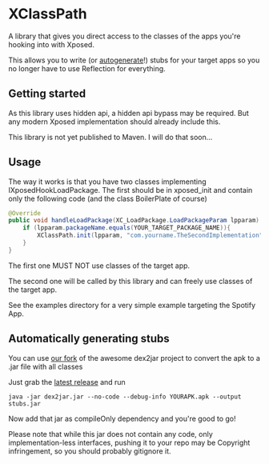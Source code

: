 # XClassPath

A library that gives you direct access to the classes of the apps you're hooking into with Xposed.

This allows you to write (or [autogenerate](#automatically-generating-stubs)!) stubs for your target apps so you no longer have to use Reflection for everything.

## Getting started

As this library uses hidden api, a hidden api bypass may be required. But any modern Xposed implementation should already include this.

This library is not yet published to Maven. I will do that soon...

## Usage

The way it works is that you have two classes implementing IXposedHookLoadPackage.
The first should be in xposed_init and contain only the following code (and the class BoilerPlate of course)
```java
@Override
public void handleLoadPackage(XC_LoadPackage.LoadPackageParam lpparam) throws Throwable {
    if (lpparam.packageName.equals(YOUR_TARGET_PACKAGE_NAME)){
        XClassPath.init(lpparam, "com.yourname.TheSecondImplementation");
    }
}
```
The first one MUST NOT use classes of the target app.

The second one will be called by this library and can freely use classes of the target app.

See the examples directory for a very simple example targeting the Spotify App.

## Automatically generating stubs

You can use [our fork](https://github.com/Aliucord/dex2jar) of the awesome dex2jar project to convert the apk to a .jar file with all classes

Just grab the [latest release](https://github.com/Aliucord/dex2jar/releases/latest/download/dex2jar.jar) and run
```shell
java -jar dex2jar.jar --no-code --debug-info YOURAPK.apk --output stubs.jar
```
Now add that jar as compileOnly dependency and you're good to go!

Please note that while this jar does not contain any code, only implementation-less interfaces, pushing it to your repo
may be Copyright infringement, so you should probably gitignore it.